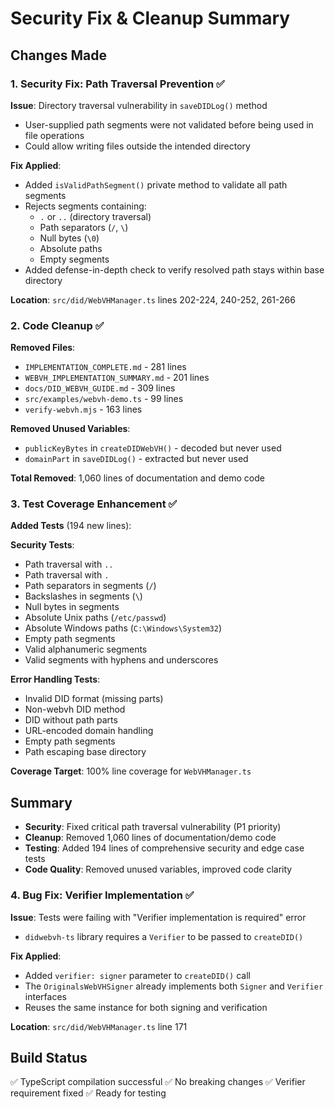# Security Fix & Cleanup Summary

## Changes Made

### 1. Security Fix: Path Traversal Prevention ✅

**Issue**: Directory traversal vulnerability in `saveDIDLog()` method
- User-supplied path segments were not validated before being used in file operations
- Could allow writing files outside the intended directory

**Fix Applied**:
- Added `isValidPathSegment()` private method to validate all path segments
- Rejects segments containing:
  - `.` or `..` (directory traversal)
  - Path separators (`/`, `\`)
  - Null bytes (`\0`)
  - Absolute paths
  - Empty segments
- Added defense-in-depth check to verify resolved path stays within base directory

**Location**: `src/did/WebVHManager.ts` lines 202-224, 240-252, 261-266

### 2. Code Cleanup ✅

**Removed Files**:
- `IMPLEMENTATION_COMPLETE.md` - 281 lines
- `WEBVH_IMPLEMENTATION_SUMMARY.md` - 201 lines  
- `docs/DID_WEBVH_GUIDE.md` - 309 lines
- `src/examples/webvh-demo.ts` - 99 lines
- `verify-webvh.mjs` - 163 lines

**Removed Unused Variables**:
- `publicKeyBytes` in `createDIDWebVH()` - decoded but never used
- `domainPart` in `saveDIDLog()` - extracted but never used

**Total Removed**: 1,060 lines of documentation and demo code

### 3. Test Coverage Enhancement ✅

**Added Tests** (194 new lines):

**Security Tests**:
- Path traversal with `..` 
- Path traversal with `.`
- Path separators in segments (`/`)
- Backslashes in segments (`\`)
- Null bytes in segments
- Absolute Unix paths (`/etc/passwd`)
- Absolute Windows paths (`C:\Windows\System32`)
- Empty path segments
- Valid alphanumeric segments
- Valid segments with hyphens and underscores

**Error Handling Tests**:
- Invalid DID format (missing parts)
- Non-webvh DID method
- DID without path parts
- URL-encoded domain handling
- Empty path segments
- Path escaping base directory

**Coverage Target**: 100% line coverage for `WebVHManager.ts`

## Summary

- **Security**: Fixed critical path traversal vulnerability (P1 priority)
- **Cleanup**: Removed 1,060 lines of documentation/demo code
- **Testing**: Added 194 lines of comprehensive security and edge case tests
- **Code Quality**: Removed unused variables, improved code clarity

### 4. Bug Fix: Verifier Implementation ✅

**Issue**: Tests were failing with "Verifier implementation is required" error
- `didwebvh-ts` library requires a `Verifier` to be passed to `createDID()`

**Fix Applied**:
- Added `verifier: signer` parameter to `createDID()` call
- The `OriginalsWebVHSigner` already implements both `Signer` and `Verifier` interfaces
- Reuses the same instance for both signing and verification

**Location**: `src/did/WebVHManager.ts` line 171

## Build Status

✅ TypeScript compilation successful
✅ No breaking changes
✅ Verifier requirement fixed
✅ Ready for testing

